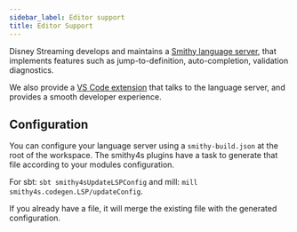 ```yaml
---
sidebar_label: Editor support
title: Editor Support
---
```


Disney Streaming develops and maintains a [Smithy language server](https://github.com/disneystreaming/smithy-language-server), that implements features such as jump-to-definition, auto-completion, validation diagnostics.

We also provide a [VS Code extension](https://marketplace.visualstudio.com/items?itemName=disneystreaming.smithy) that talks to the language server, and provides a smooth developer experience.

## Configuration

You can configure your language server using a `smithy-build.json` at the root of the workspace. The smithy4s plugins have a task to generate that file according to your modules configuration.

For sbt: `sbt smithy4sUpdateLSPConfig` and mill: `mill smithy4s.codegen.LSP/updateConfig`.

If you already have a file, it will merge the existing file with the generated configuration.